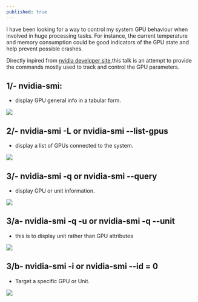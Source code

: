 ```yaml
---
published: true
---
```



I have been looking for a way to control my system GPU behaviour when involved in huge processing tasks. For instance, the current temperature and memory consumption could be good indicators of the GPU state and help prevent possible crashes.

Directly inpired from [nvidia developer site](http://developer.nvidia.com/nvidia-management-library-nvml/),this talk is an attempt to provide the commands mostly used to track and control the GPU parameters.

## 1/- nvidia-smi:
* display GPU general info in a tabular form.

![]({{site.baseurl}}/images/nvidia-smi_0.png)




## 2/- nvidia-smi -L or nvidia-smi --list-gpus
* display a list of GPUs connected to the system.
       
![]({{site.baseurl}}/images/nvidia-smi_1.png)





## 3/- nvidia-smi -q or nvidia-smi --query
* display GPU or unit information.
       
![]({{site.baseurl}}/images/nvidia-smi_2.png)




## 3/a- nvidia-smi -q -u or nvidia-smi -q --unit
* this is to display unit rather than GPU attributes
       
![]({{site.baseurl}}/images/nvidia-smi_3a_.png)




## 3/b- nvidia-smi -i or nvidia-smi --id = 0
* Target a specific GPU or Unit.
       
![]({{site.baseurl}}/images/nvidia-smi_3b_.png)



















